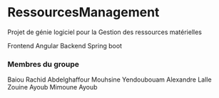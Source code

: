 # RessourcesManagement

Projet de génie logiciel pour la Gestion des ressources matérielles

Frontend Angular
Backend Spring boot

### Membres du groupe ###

Baiou Rachid 
Abdelghaffour Mouhsine
Yendoubouam Alexandre Lalle
Zouine Ayoub
Mimoune Ayoub

